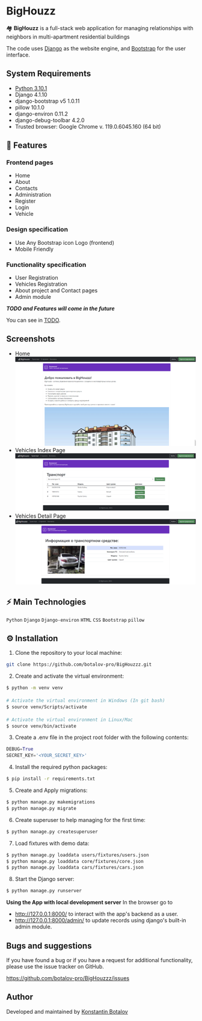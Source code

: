# BigHouzz

🏘️ **BigHouzz** is a full-stack web application for managing relationships with neighbors in multi-apartment residential buildings

The code uses [Django](https://www.djangoproject.com/) as the website engine, and [Bootstrap](https://getbootstrap.com/) for the user interface.

## System Requirements

  * [Python 3.10.1](https://www.python.org/downloads/)
  * Django 4.1.10
  * django-bootstrap v5 1.0.11
  * pillow 10.1.0
  * django-environ 0.11.2
  * django-debug-toolbar 4.2.0
  * Trusted browser: Google Chrome v. 119.0.6045.160 (64 bit)

## 🚀 Features

### Frontend pages
  * Home
  * About
  * Contacts
  * Administration
  * Register
  * Login
  * Vehicle

### Design specification
  * Use Any Bootstrap icon Logo (frontend)
  * Mobile Friendly

### Functionality specification
  * User Registration
  * Vehicles Registration
  * About project and Contact pages
  * Admin module

***TODO and Features will come in the future***

You can see in [TODO](TODO.md).

## Screenshots
  * Home
![1_home.png](static/vendor/img/screenshots/1_home.png)
  * Vehicles Index Page
![2_vehicles.png](static/vendor/img/screenshots/2_vehicles.png)
  * Vehicles Detail Page
![3_vehicles_details.png](static/vendor/img/screenshots/3_vehicles_details.png)

## ⚡ Main Technologies
<code>Python</code> <code>Django</code> <code>Django-environ</code> <code>HTML</code> <code>CSS</code> <code>Bootstrap</code> <code>pillow</code> 


## ⚙️ Installation

  1. Clone the repository to your local machine:
```bash
git clone https://github.com/botalov-pro/BigHouzzz.git
```
  2. Create and activate the virtual environment:
```bash
$ python -m venv venv

# Activate the virtual environment in Windows (In git bash)
$ source venv/Scripts/activate

# Activate the virtual environment in Linux/Mac
$ source venv/bin/activate
```
  3. Create a .env file in the project root folder with the following contents:
```python
DEBUG=True
SECRET_KEY='<YOUR_SECRET_KEY>'
```
  4. Install the required python packages:
```bash
$ pip install -r requirements.txt
``` 
  5. Create and Apply migrations:
```bash
$ python manage.py makemigrations
$ python manage.py migrate
``` 
  6. Create superuser to help managing for the first time:
```bash
$ python manage.py createsuperuser
``` 
  7. Load fixtures with demo data:
```bash
$ python manage.py loaddata users/fixtures/users.json
$ python manage.py loaddata core/fixtures/core.json
$ python manage.py loaddata cars/fixtures/cars.json
``` 
 8. Start the Django server:
```bash
$ python manage.py runserver
``` 

**Using the App with local development server**
In the browser go to

  * http://127.0.0.1:8000/ to interact with the app's backend as a user.
  * http://127.0.0.1:8000/admin/ to update records using django's built-in admin module.

## Bugs and suggestions

If you have found a bug or if you have a request for additional functionality, please use the issue tracker on GitHub.

https://github.com/botalov-pro/BigHouzzz/issues

## Author

Developed and maintained by [Konstantin Botalov](mailto:konstantin@botalov.pro)
